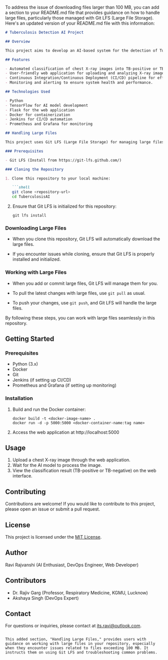 To address the issue of downloading files larger than 100 MB, you can add a section to your README.md file that provides guidance on how to handle large files, particularly those managed with Git LFS (Large File Storage). Here's an updated version of your README.md file with this information:

```markdown
# Tuberculosis Detection AI Project

## Overview

This project aims to develop an AI-based system for the detection of Tuberculosis (TB) in chest X-ray images. Tuberculosis is a contagious bacterial infection that primarily affects the lungs and can be life-threatening if not diagnosed and treated early. The goal of this project is to assist healthcare professionals in the early detection of TB through automated image analysis.

## Features

- Automated classification of chest X-ray images into TB-positive or TB-negative categories.
- User-friendly web application for uploading and analyzing X-ray images.
- Continuous Integration/Continuous Deployment (CI/CD) pipeline for efficient development and deployment.
- Monitoring and alerting to ensure system health and performance.

## Technologies Used

- Python
- TensorFlow for AI model development
- Flask for the web application
- Docker for containerization
- Jenkins for CI/CD automation
- Prometheus and Grafana for monitoring

## Handling Large Files

This project uses Git LFS (Large File Storage) for managing large files, such as AI model weights, that may exceed 100 MB in size. To work with large files in this repository, please follow these steps:

### Prerequisites

- Git LFS (Install from https://git-lfs.github.com/)

### Cloning the Repository

1. Clone this repository to your local machine:

   ```shell
   git clone <repository-url>
   cd TuberculosisAI
   ```

2. Ensure that Git LFS is initialized for this repository:

   ```shell
   git lfs install
   ```

### Downloading Large Files

- When you clone this repository, Git LFS will automatically download the large files.

- If you encounter issues while cloning, ensure that Git LFS is properly installed and initialized.

### Working with Large Files

- When you add or commit large files, Git LFS will manage them for you.

- To pull the latest changes with large files, use `git pull` as usual.

- To push your changes, use `git push`, and Git LFS will handle the large files.

By following these steps, you can work with large files seamlessly in this repository.

## Getting Started

### Prerequisites

- Python (3.x)
- Docker
- Git
- Jenkins (if setting up CI/CD)
- Prometheus and Grafana (if setting up monitoring)

### Installation

1. Build and run the Docker container:

   ```shell
   docker build -t <docker-image-name> .
   docker run -d -p 5000:5000 <docker-container-name:tag name>
   ```

2. Access the web application at http://localhost:5000

## Usage

1. Upload a chest X-ray image through the web application.
2. Wait for the AI model to process the image.
3. View the classification result (TB-positive or TB-negative) on the web interface.

## Contributing

Contributions are welcome! If you would like to contribute to this project, please open an issue or submit a pull request.

## License

This project is licensed under the [MIT License](LICENSE).

## Author

Ravi Rajvanshi (AI Enthusiast, DevOps Engineer, Web Developer)

## Contributors

- Dr. Rajiv Garg (Professor, Respiratory Medicine, KGMU, Lucknow)
- Akshaya Singh (DevOps Expert)

## Contact

For questions or inquiries, please contact at its.ravi@outlook.com.
```

This added section, "Handling Large Files," provides users with guidance on working with large files in your repository, especially when they encounter issues related to files exceeding 100 MB. It instructs them on using Git LFS and troubleshooting common problems.

